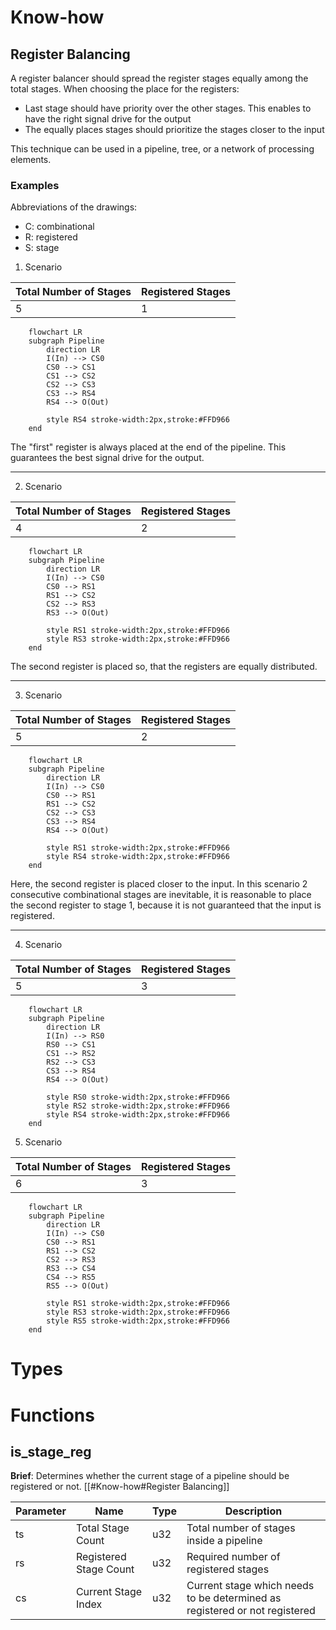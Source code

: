 # Know-how
## Register Balancing

A register balancer should spread the register stages equally among the total stages. When choosing the place for the registers:
- Last stage should have priority over the other stages. This enables to have the right signal drive for the output
- The equally places stages should prioritize the stages closer to the input

This technique can be used in a pipeline, tree, or a network of processing elements.
### Examples
Abbreviations of the drawings:
- C: combinational
- R: registered
- S: stage

1. Scenario
 
| Total Number of Stages | Registered Stages |
| ---------------------- | ----------------- |
| 5                      | 1                 |
```mermaid
	flowchart LR
	subgraph Pipeline
		direction LR
		I(In) --> CS0
		CS0 --> CS1
		CS1 --> CS2
		CS2 --> CS3
		CS3 --> RS4
		RS4 --> O(Out)
	
		style RS4 stroke-width:2px,stroke:#FFD966
	end
```
The "first" register is always placed at the end of the pipeline. This guarantees the best signal drive for the output.

---

2. Scenario

| Total Number of Stages | Registered Stages |
| ---------------------- | ----------------- |
| 4                      | 2                 |
```mermaid
	flowchart LR
	subgraph Pipeline
		direction LR
		I(In) --> CS0
		CS0 --> RS1
		RS1 --> CS2
		CS2 --> RS3
		RS3 --> O(Out)
	
		style RS1 stroke-width:2px,stroke:#FFD966
		style RS3 stroke-width:2px,stroke:#FFD966
	end
```
The second register is placed so, that the registers are equally distributed.

---

3. Scenario

| Total Number of Stages | Registered Stages |
| ---------------------- | ----------------- |
| 5                      | 2                 |
```mermaid
	flowchart LR
	subgraph Pipeline
		direction LR
		I(In) --> CS0
		CS0 --> RS1
		RS1 --> CS2
		CS2 --> CS3
		CS3 --> RS4
		RS4 --> O(Out)
	
		style RS1 stroke-width:2px,stroke:#FFD966
		style RS4 stroke-width:2px,stroke:#FFD966
	end
```
Here, the second register is placed closer to the input. In this scenario 2 consecutive combinational stages are inevitable, it is reasonable to place the second register to stage 1, because it is not guaranteed that the input is registered.

---

4. Scenario

| Total Number of Stages | Registered Stages |
| ---------------------- | ----------------- |
| 5                      | 3                 |
```mermaid
	flowchart LR
	subgraph Pipeline
		direction LR
		I(In) --> RS0
		RS0 --> CS1
		CS1 --> RS2
		RS2 --> CS3
		CS3 --> RS4
		RS4 --> O(Out)
	
		style RS0 stroke-width:2px,stroke:#FFD966
		style RS2 stroke-width:2px,stroke:#FFD966
		style RS4 stroke-width:2px,stroke:#FFD966
	end
```

5. Scenario

| Total Number of Stages | Registered Stages |
| ---------------------- | ----------------- |
| 6                      | 3                 |
```mermaid
	flowchart LR
	subgraph Pipeline
		direction LR
		I(In) --> CS0
		CS0 --> RS1
		RS1 --> CS2
		CS2 --> RS3
		RS3 --> CS4
		CS4 --> RS5
		RS5 --> O(Out)
	
		style RS1 stroke-width:2px,stroke:#FFD966
		style RS3 stroke-width:2px,stroke:#FFD966
		style RS5 stroke-width:2px,stroke:#FFD966		
	end
```


# Types

# Functions

## is_stage_reg
**Brief**: Determines whether the current stage of a pipeline should be registered or not. [[#Know-how#Register Balancing]]

| Parameter | Name                   | Type | Description                                                                |
| --------- | ---------------------- | ---- | -------------------------------------------------------------------------- |
| ts        | Total Stage Count      | u32  | Total number of stages inside a pipeline                                   |
| rs        | Registered Stage Count | u32  | Required number of registered stages                                       |
| cs        | Current Stage Index    | u32  | Current stage which needs to be determined as registered or not registered |

